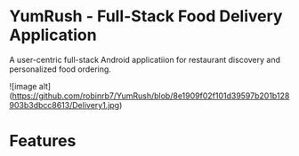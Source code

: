 # YumRush - Full-Stack Food Delivery Application
A user-centric full-stack Android applicatiion for restaurant discovery and personalized food ordering.


![image alt] (https://github.com/robinrb7/YumRush/blob/8e1909f02f101d39597b201b128903b3dbcc8613/Delivery1.jpg)
# Features 

